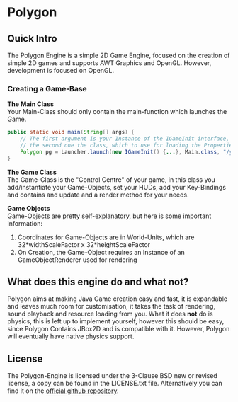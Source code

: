 # Polygon

## Quick Intro
The Polygon Engine is a simple 2D Game Engine, focused on
the creation of simple 2D games and supports AWT Graphics
and OpenGL. However, development is focused on OpenGL.

### Creating a Game-Base
**The Main Class** <br />
Your Main-Class should only contain the main-function which launches
the Game.
```java
public static void main(String[] args) {
    // The first argument is your Instance of the IGameInit interface, 
    // the second one the class, which to use for loading the Properties specified in the last argument
    Polygon pg = Launcher.launch(new IGameInit() {...}, Main.class, "/yourengineproperties.properties")
}
```

**The Game Class** <br />
The Game-Class is the "Control Centre" of your game, in this class you
add/instantiate your Game-Objects, set your HUDs, add your Key-Bindings
and contains and update and a render method for your needs.

**Game Objects** <br />
Game-Objects are pretty self-explanatory, but here is some important information:
1. Coordinates for Game-Objects are in World-Units, which are 32\*widthScaleFactor x 32\*heightScaleFactor
2. On Creation, the Game-Object requires an Instance of an GameObjectRenderer used for rendering

## What does this engine do and what not?
Polygon aims at making Java Game creation easy and fast, it is expandable
and leaves much room for customisation, it takes the task of rendering, sound
playback and resource loading from you.
What it does **not** do is physics, this is left up to implement yourself,
however this should be easy, since Polygon Contains JBox2D and is compatible
with it.
However, Polygon will eventually have native physics support.

## License
The Polygon-Engine is licensed under the 3-Clause BSD new or revised license,
a copy can be found in the LICENSE.txt file. Alternatively you can find it
on the [official github repository](https://www.github.com/hexagon-software/Polygon).